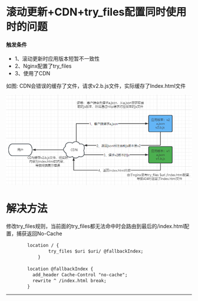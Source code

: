 # 滚动更新+CDN+try_files配置同时使用时的问题

#### 触发条件
- 1、滚动更新时应用版本短暂不一致性  
- 2、Nginx配置了try_files
- 3、使用了CDN

如图: CDN会错误的缓存了文件，请求v2.b.js文件，实际缓存了Index.html文件



![img.png](img.png)



# 解决方法
修改try_files规则，当前面的try_files都无法命中时会路由到最后的/index.html配置，捕获返回No-Cache
``` 
        location / {
                try_files $uri $uri/ @fallbackIndex;
            }
        
        location @fallbackIndex {
          add_header Cache-Control "no-cache";
          rewrite ^ /index.html break;
        }

```

---
